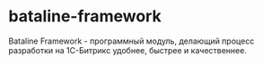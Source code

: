 bataline-framework
==================
Bataline Framework - программный модуль, делающий процесс разработки на 1С-Битрикс удобнее, быстрее и качественнее.